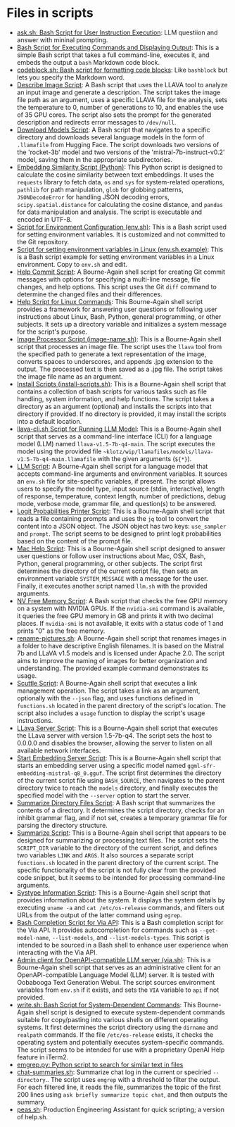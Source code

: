 # Files in scripts
- [ask.sh: Bash Script for User Instruction Execution](ask.sh): LLM questiion and answer with mininal prompting.
- [Bash Script for Executing Commands and Displaying Output](bashblock.sh): This is a simple Bash script that takes a full command-line, executes it, and embeds the output a `bash` Markdown code block.
- [codeblock.sh: Bash script for formatting code blocks](codeblock.sh): Like `bashblock` but lets you specify the Markdown word.
- [Describe Image Script](describe-image.sh): A Bash script that uses the LLAVA tool to analyze an input image and generate a description. The script takes the image file path as an argument, uses a specific LLAVA file for the analysis, sets the temperature to 0, number of generations to 10, and enables the use of 35 GPU cores. The script also sets the prompt for the generated description and redirects error messages to `/dev/null`.
- [Download Models Script](download-models.sh): A Bash script that navigates to a specific directory and downloads several language models in the form of `.llamafile` from Hugging Face. The script downloads two versions of the 'rocket-3b' model and two versions of the 'mistral-7b-instruct-v0.2' model, saving them in the appropriate subdirectories.
- [Embedding Similarity Script (Python)](embedding-similarity.py): This Python script is designed to calculate the cosine similarity between text embeddings. It uses the `requests` library to fetch data, `os` and `sys` for system-related operations, `pathlib` for path manipulation, `glob` for globbing patterns, `JSONDecodeError` for handling JSON decoding errors, `scipy.spatial.distance` for calculating the cosine distance, and `pandas` for data manipulation and analysis. The script is executable and encoded in UTF-8.
- [Script for Environment Configuration (env.sh)](env.sh): This is a Bash script used for setting environment variables. It is customized and not committed to the Git repository.
- [Script for setting environment variables in Linux (env.sh.example)](env.sh.example): This is a Bash script example for setting environment variables in a Linux environment. Copy to `env.sh` and edit.
- [Help Commit Script](help-commit.sh): A Bourne-Again shell script for creating Git commit messages with options for specifying a multi-line message, file changes, and help options. This script uses the Git `diff` command to determine the changed files and their differences.
- [Help Script for Linux Commands](help.sh): This Bourne-Again shell script provides a framework for answering user questions or following user instructions about Linux, Bash, Python, general programming, or other subjects. It sets up a directory variable and initializes a system message for the script's purpose.
- [Image Processor Script (image-name.sh)](image-name.sh): This is a Bourne-Again shell script that processes an image file. The script uses the `llava` tool from the specified path to generate a text representation of the image, converts spaces to underscores, and appends .jpg extension to the output. The processed text is then saved as a .jpg file. The script takes the image file name as an argument.
- [Install Scripts (install-scripts.sh)](install-scripts.sh): This is a Bourne-Again shell script that contains a collection of bash scripts for various tasks such as file handling, system information, and help functions. The script takes a directory as an argument (optional) and installs the scripts into that directory if provided. If no directory is provided, it may install the scripts into a default location.
- [llava-cli.sh Script for Running LLM Model](llava-cli.sh): This is a Bourne-Again shell script that serves as a command-line interface (CLI) for a language model (LLM) named `llava-v1.5-7b-q4-main`. The script executes the model using the provided file `~klotz/wip/llamafiles/models/llava-v1.5-7b-q4-main.llamafile` with the given arguments (`${*}`).
- [LLM Script](llm.sh): A Bourne-Again shell script for a language model that accepts command-line arguments and environment variables. It sources an `env.sh` file for site-specific variables, if present. The script allows users to specify the model type, input source (stdin, interactive), length of response, temperature, context length, number of predictions, debug mode, verbose mode, grammar file, and question(s) to be answered.
- [Logit Probabilities Printer Script](logit-probs-printer.sh): This is a Bourne-Again shell script that reads a file containing prompts and uses the `jq` tool to convert the content into a JSON object. The JSON object has two keys: `use_sampler` and `prompt`. The script seems to be designed to print logit probabilities based on the content of the prompt file.
- [Mac Help Script](machelp.sh): This is a Bourne-Again shell script designed to answer user questions or follow user instructions about Mac, OSX, Bash, Python, general programming, or other subjects. The script first determines the directory of the current script file, then sets an environment variable `SYSTEM_MESSAGE` with a message for the user. Finally, it executes another script named `llm.sh` with the provided arguments.
- [NV Free Memory Script](nvfree.sh): A Bash script that checks the free GPU memory on a system with NVIDIA GPUs. If the `nvidia-smi` command is available, it queries the free GPU memory in GB and prints it with two decimal places. If `nvidia-smi` is not available, it exits with a status code of 1 and prints "0" as the free memory.
- [rename-pictures.sh](rename-pictures.sh): A Bourne-Again shell script that renames images in a folder to have descriptive English filenames. It is based on the Mistral 7b and LLaVA v1.5 models and is licensed under Apache 2.0. The script aims to improve the naming of images for better organization and understanding. The provided example command demonstrates its usage.
- [Scuttle Script](scuttle.sh): A Bourne-Again shell script that executes a link management operation. The script takes a link as an argument, optionally with the `--json` flag, and uses functions defined in `functions.sh` located in the parent directory of the script's location. The script also includes a `usage` function to display the script's usage instructions.
- [LLava Server Script](server.sh): This is a Bourne-Again shell script that executes the LLava server with version 1.5-7b-q4. The script sets the host to 0.0.0.0 and disables the browser, allowing the server to listen on all available network interfaces.
- [Start Embedding Server Script](start-embedding-server.sh): This is a Bourne-Again shell script that starts an embedding server using a specific model named `ggml-sfr-embedding-mistral-q8_0.gguf`. The script first determines the directory of the current script file using `BASH_SOURCE`, then navigates to the parent directory twice to reach the `models` directory, and finally executes the specified model with the `--server` option to start the server.
- [Summarize Directory Files Script](summarize-directory-files.sh): A Bash script that summarizes the contents of a directory. It determines the script directory, checks for an inhibit grammar flag, and if not set, creates a temporary grammar file for parsing the directory structure.
- [Summarize Script](summarize.sh): This is a Bourne-Again shell script that appears to be designed for summarizing or processing text files. The script sets the `SCRIPT_DIR` variable to the directory of the current script, and defines two variables `LINK` and `ARGS`. It also sources a separate script `functions.sh` located in the parent directory of the current script. The specific functionality of the script is not fully clear from the provided code snippet, but it seems to be intended for processing command-line arguments.
- [Systype Information Script](systype.sh): This is a Bourne-Again shell script that provides information about the system. It displays the system details by executing `uname -a` and `cat /etc/os-release` commands, and filters out URLs from the output of the latter command using `egrep`.
- [Bash Completion Script for Via API](_via_completion.bash): This is a Bash completion script for the Via API. It provides autocompletion for commands such as `--get-model-name`, `--list-models`, and `--list-models-types`. This script is intended to be sourced in a Bash shell to enhance user experience when interacting with the Via API.
- [Admin client for OpenAPI-compatible LLM server (via.sh)](via.sh): This is a Bourne-Again shell script that serves as an administrative client for an OpenAPI-compatible Language Model (LLM) server. It is tested with Oobabooga Text Generation Webui. The script sources environment variables from `env.sh` if it exists, and sets the `VIA` variable to `api` if not provided.
- [write.sh: Bash Script for System-Dependent Commands](write.sh): This Bourne-Again shell script is designed to execute system-dependent commands suitable for copy/pasting into various shells on different operating systems. It first determines the script directory using the `dirname` and `realpath` commands. If the file `/etc/os-release` exists, it checks the operating system and potentially executes system-specific commands. The script seems to be intended for use with a proprietary OpenAI Help feature in iTerm2.
- [emgrep.py: Python script to search for similar text in files](emgrep.py)
- [chat-summaries.sh](chat-summaries.sh): Summarize chat log in the current or speciried `--directory`.. The script uses `emgrep` with a threshold to filter the output. For each filtered line, it reads the file, summarizes the topic of the first 200 lines using `ask briefly summarize topic chat`, and then outputs the summary.
- [peas.sh](peas.sh): Production Engineering Assistant for quick scripting; a version of help.sh.
